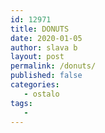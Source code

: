 ```yaml
---
id: 12971
title: DONUTS
date: 2020-01-05
author: slava b
layout: post
permalink: /donuts/
published: false
categories:
   - ostalo
tags:
   - 
---
```

